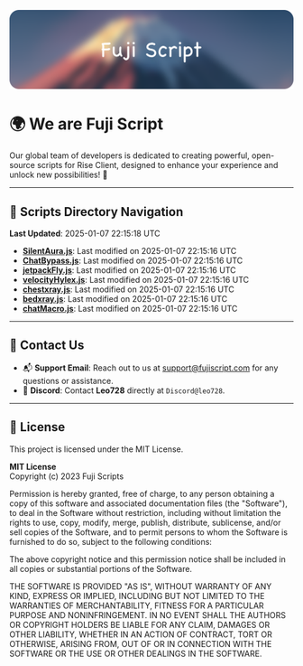 ![Banner](.github/b.webp)

# 🌍 **We are Fuji Script**

Our global team of developers is dedicated to creating powerful, open-source scripts for Rise Client, designed to enhance your experience and unlock new possibilities! 🌟

---
<!-- SCRIPTS_NAVIGATION_START -->
## 📂 **Scripts Directory Navigation**

**Last Updated**: 2025-01-07 22:15:18 UTC

- **[SilentAura.js](scripts/SilentAura.js)**: Last modified on 2025-01-07 22:15:16 UTC
- **[ChatBypass.js](scripts/ChatBypass.js)**: Last modified on 2025-01-07 22:15:16 UTC
- **[jetpackFly.js](scripts/jetpackFly.js)**: Last modified on 2025-01-07 22:15:16 UTC
- **[velocityHylex.js](scripts/velocityHylex.js)**: Last modified on 2025-01-07 22:15:16 UTC
- **[chestxray.js](scripts/chestxray.js)**: Last modified on 2025-01-07 22:15:16 UTC
- **[bedxray.js](scripts/bedxray.js)**: Last modified on 2025-01-07 22:15:16 UTC
- **[chatMacro.js](scripts/chatMacro.js)**: Last modified on 2025-01-07 22:15:16 UTC

<!-- SCRIPTS_NAVIGATION_END -->

---

## 💬 **Contact Us**  
- 📬 **Support Email**: Reach out to us at [support@fujiscript.com](mailto:support@fujiscript.com) for any questions or assistance.  
- 💬 **Discord**: Contact **Leo728** directly at `Discord@leo728`.

---

## 📜 **License**

This project is licensed under the MIT License.  

**MIT License**  
Copyright (c) 2023 Fuji Scripts  

Permission is hereby granted, free of charge, to any person obtaining a copy of this software and associated documentation files (the "Software"), to deal in the Software without restriction, including without limitation the rights to use, copy, modify, merge, publish, distribute, sublicense, and/or sell copies of the Software, and to permit persons to whom the Software is furnished to do so, subject to the following conditions:  

The above copyright notice and this permission notice shall be included in all copies or substantial portions of the Software.  

THE SOFTWARE IS PROVIDED "AS IS", WITHOUT WARRANTY OF ANY KIND, EXPRESS OR IMPLIED, INCLUDING BUT NOT LIMITED TO THE WARRANTIES OF MERCHANTABILITY, FITNESS FOR A PARTICULAR PURPOSE AND NONINFRINGEMENT. IN NO EVENT SHALL THE AUTHORS OR COPYRIGHT HOLDERS BE LIABLE FOR ANY CLAIM, DAMAGES OR OTHER LIABILITY, WHETHER IN AN ACTION OF CONTRACT, TORT OR OTHERWISE, ARISING FROM, OUT OF OR IN CONNECTION WITH THE SOFTWARE OR THE USE OR OTHER DEALINGS IN THE SOFTWARE.  
